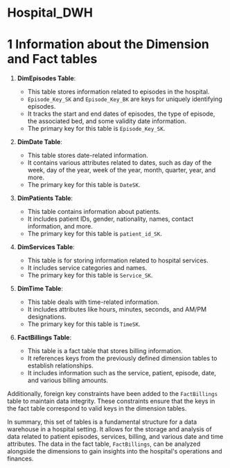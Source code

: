 # Hospital_DWH

# 1 Information about the Dimension and Fact tables
1. **DimEpisodes Table**:
   - This table stores information related to episodes in the hospital.
   - `Episode_Key_SK` and `Episode_Key_BK` are keys for uniquely identifying episodes.
   - It tracks the start and end dates of episodes, the type of episode, the associated bed, and some validity date information.
   - The primary key for this table is `Episode_Key_SK`.

2. **DimDate Table**:
   - This table stores date-related information.
   - It contains various attributes related to dates, such as day of the week, day of the year, week of the year, month, quarter, year, and more.
   - The primary key for this table is `DateSK`.

3. **DimPatients Table**:
   - This table contains information about patients.
   - It includes patient IDs, gender, nationality, names, contact information, and more.
   - The primary key for this table is `patient_id_SK`.

4. **DimServices Table**:
   - This table is for storing information related to hospital services.
   - It includes service categories and names.
   - The primary key for this table is `Service_SK`.

5. **DimTime Table**:
   - This table deals with time-related information.
   - It includes attributes like hours, minutes, seconds, and AM/PM designations.
   - The primary key for this table is `TimeSK`.

6. **FactBillings Table**:
   - This table is a fact table that stores billing information.
   - It references keys from the previously defined dimension tables to establish relationships.
   - It includes information such as the service, patient, episode, date, and various billing amounts.

Additionally, foreign key constraints have been added to the `FactBillings` table to maintain data integrity. These constraints ensure that the keys in the fact table correspond to valid keys in the dimension tables.

In summary, this set of tables is a fundamental structure for a data warehouse in a hospital setting. It allows for the storage and analysis of data related to patient episodes, services, billing, and various date and time attributes. The data in the fact table, `FactBillings`, can be analyzed alongside the dimensions to gain insights into the hospital's operations and finances.
